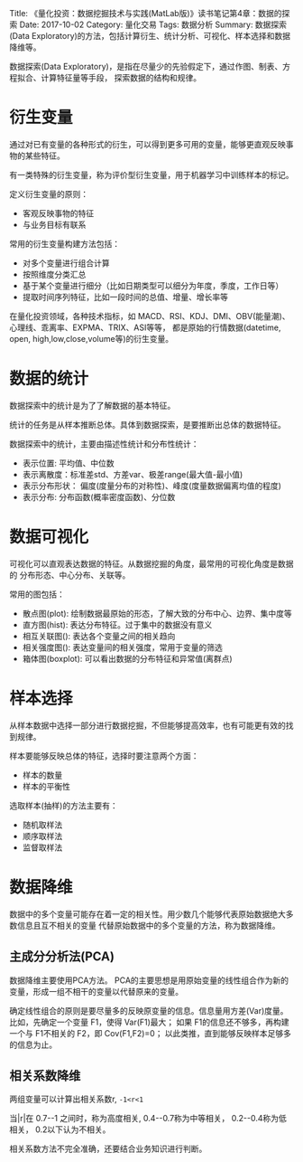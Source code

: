Title: 《量化投资：数据挖掘技术与实践(MatLab版)》读书笔记第4章：数据的探索
Date: 2017-10-02
Category: 量化交易
Tags: 数据分析
Summary: 数据探索(Data Exploratory)的方法，包括计算衍生、统计分析、可视化、样本选择和数据降维等。


数据探索(Data Exploratory)，是指在尽量少的先验假定下，通过作图、制表、方程拟合、计算特征量等手段，
探索数据的结构和规律。

# 衍生变量

通过对已有变量的各种形式的衍生，可以得到更多可用的变量，能够更直观反映事物的某些特征。

有一类特殊的衍生变量，称为评价型衍生变量，用于机器学习中训练样本的标记。

定义衍生变量的原则：

- 客观反映事物的特征
- 与业务目标有联系

常用的衍生变量构建方法包括：

- 对多个变量进行组合计算
- 按照维度分类汇总
- 基于某个变量进行细分（比如日期类型可以细分为年度，季度，工作日等）
- 提取时间序列特征，比如一段时间的总值、增量、增长率等


在量化投资领域，各种技术指标，如 MACD、RSI、KDJ、DMI、OBV(能量潮)、心理线、乖离率、EXPMA、TRIX、ASI等等，
都是原始的行情数据(datetime, open, high,low,close,volume等)的衍生变量。

# 数据的统计

数据探索中的统计是为了了解数据的基本特征。

统计的任务是从样本推断总体。具体到数据探索，是要推断出总体的数据特征。

数据探索中的统计，主要由描述性统计和分布性统计：

- 表示位置: 平均值、中位数
- 表示离散度：标准差std、方差var、极差range(最大值-最小值)
- 表示分布形状： 偏度(度量分布的对称性)、峰度(度量数据偏离均值的程度)
- 表示分布: 分布函数(概率密度函数)、分位数


# 数据可视化

可视化可以直观表达数据的特征。从数据挖掘的角度，最常用的可视化角度是数据的
分布形态、中心分布、关联等。

常用的图包括：

- 散点图(plot): 绘制数据最原始的形态，了解大致的分布中心、边界、集中度等
- 直方图(hist): 表达分布特征。过于集中的数据没有意义
- 相互关联图(): 表达各个变量之间的相关趋向
- 相关强度图(): 表达变量间的相关强度，常用于变量的筛选
- 箱体图(boxplot): 可以看出数据的分布特征和异常值(离群点)

# 样本选择

从样本数据中选择一部分进行数据挖掘，不但能够提高效率，也有可能更有效的找到规律。

样本要能够反映总体的特征，选择时要注意两个方面：

- 样本的数量
- 样本的平衡性

选取样本(抽样)的方法主要有：

- 随机取样法
- 顺序取样法
- 监督取样法

# 数据降维

数据中的多个变量可能存在着一定的相关性。用少数几个能够代表原始数据绝大多数信息且互不相关的变量
代替原始数据中的多个变量的方法，称为数据降维。

## 主成分分析法(PCA)

数据降维主要使用PCA方法。
PCA的主要思想是用原始变量的线性组合作为新的变量，形成一组不相干的变量以代替原来的变量。

确定线性组合的原则是要尽量多的反映原变量的信息。信息量用方差(Var)度量。
比如，先确定一个变量 F1，使得 Var(F1)最大；
如果 F1的信息还不够多，再构建一个与 F1不相关的 F2，即 Cov(F1,F2)=0；
以此类推，直到能够反映样本足够多的信息为止。

## 相关系数降维

两组变量可以计算出相关系数r, `-1<r<1`

当|r|在 0.7--1 之间时，称为高度相关, 0.4--0.7称为中等相关， 0.2--0.4称为低相关，
0.2以下认为不相关。

相关系数方法不完全准确，还要结合业务知识进行判断。








